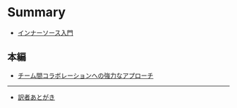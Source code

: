 # Summary​

* [インナーソース入門](README.md)

## 本編 <a href="#contents" id="contents"></a>

* [チーム間コラボレーションへの強力なアプローチ](ja.md)

-----------

* [訳者あとがき](afterword.md)
